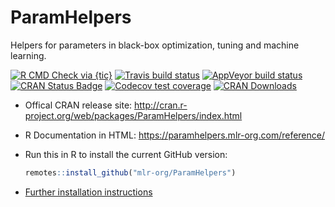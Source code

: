 # ParamHelpers

Helpers for parameters in black-box optimization, tuning and machine learning.

<!-- badges: start -->
[![R CMD Check via {tic}](https://img.shields.io/github/workflow/status/mlr-org/ParamHelpers/R%20CMD%20Check%20via%20%7Btic%7D?logo=github&label=R%20CMD%20Check%20via%20{tic}&style=flat-square)](https://github.com/mlr-org/ParamHelpers/actions)
[![Travis build status](https://img.shields.io/travis/mlr-org/ParamHelpers/master?logo=travis&style=flat-square&label=Linux)](https://travis-ci.org/mlr-org/ParamHelpers)
[![AppVeyor build status](https://img.shields.io/appveyor/ci/mlr-org/ParamHelpers?label=Windows&logo=appveyor&style=flat-square)](https://ci.appveyor.com/project/mlr-org/ParamHelpers)
[![CRAN Status Badge](http://www.r-pkg.org/badges/version/ParamHelpers)](http://cran.r-project.org/web/packages/ParamHelpers)
[![Codecov test coverage](https://codecov.io/gh/mlr-org/ParamHelpers/branch/master/graph/badge.svg)](https://codecov.io/gh/mlr-org/ParamHelpers?branch=master)
[![CRAN Downloads](http://cranlogs.r-pkg.org/badges/ParamHelpers)](http://cran.rstudio.com/web/packages/ParamHelpers/index.html)
<!-- badges: end -->

* Offical CRAN release site:
  http://cran.r-project.org/web/packages/ParamHelpers/index.html

* R Documentation in HTML:
  https://paramhelpers.mlr-org.com/reference/

* Run this in R to install the current GitHub version:
  ```r
  remotes::install_github("mlr-org/ParamHelpers")
  ```

* [Further installation instructions](https://github.com/tudo-r/PackagesInfo/wiki/Installation-Information)

